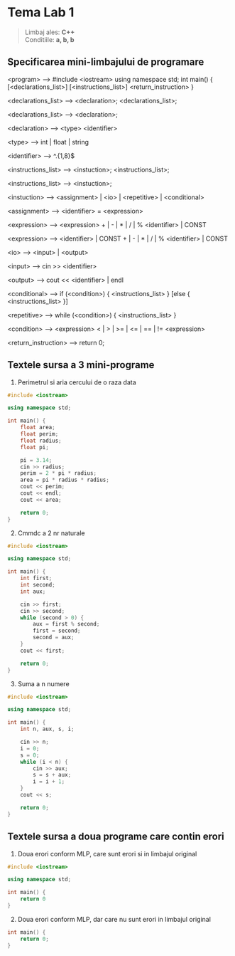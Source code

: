 # Tema Lab 1

> Limbaj ales: **C++**  
> Conditiile: **a, b, b**

## Specificarea mini-limbajului de programare

\<program> --> #include \<iostream> using namespace std; int main() { [<declarations_list>] [\<instructions_list>] \<return_instruction> }

\<declarations_list> --> \<declaration>; \<declarations_list>;

\<declarations_list> --> \<declaration>;

\<declaration> --> \<type> \<identifier>

\<type> --> int | float | string

\<identifier> --> ^.{1,8}$

\<instructions_list> --> \<instuction>; \<instructions_list>;

\<instructions_list> --> \<instuction>;

\<instuction> --> \<assignment> | \<io> | \<repetitive> | \<conditional>

\<assignment> --> \<identifier> = \<expression>

\<expression> --> \<expression> + | - | * | / | % \<identifier> | CONST

\<expression> --> \<identifier> | CONST + | - | * | / | % \<identifier> | CONST

\<io> --> \<input> | \<output>

\<input> --> cin >> \<identifier>

\<output> --> cout << \<identifier> | endl

\<conditional> --> if (\<condition>) { \<instructions_list> } [else { \<instructions_list> }]

\<repetitive> --> while (\<condition>) { \<instructions_list> }

\<condition> --> \<expression> < | > | >= | <= | == | != \<expression>

\<return_instruction> --> return 0;

## Textele sursa a 3 mini-programe

1. Perimetrul si aria cercului de o raza data

```cpp
#include <iostream>

using namespace std;

int main() {
    float area;
    float perim;
    float radius;
    float pi;

    pi = 3.14;
    cin >> radius;
    perim = 2 * pi * radius;
    area = pi * radius * radius;
    cout << perim;
    cout << endl;
    cout << area;

    return 0;
}
```

2. Cmmdc a 2 nr naturale

```cpp
#include <iostream>

using namespace std;

int main() {
    int first;
    int second;
    int aux;

    cin >> first;
    cin >> second;
    while (second > 0) {
        aux = first % second;
        first = second;
        second = aux;
    }
    cout << first;

    return 0;
}
```

3. Suma a n numere

```cpp
#include <iostream>

using namespace std;

int main() {
    int n, aux, s, i;

    cin >> n;
    i = 0;
    s = 0;
    while (i < n) {
        cin >> aux;
        s = s + aux;
        i = i + 1;
    }
    cout << s;

    return 0;
}
```

## Textele sursa a doua programe care contin erori

1. Doua erori conform MLP, care sunt erori si in limbajul original

```cpp
#include <iostream>

using namespace std;

int main() {
    return 0
}
```

2. Doua erori conform MLP, dar care nu sunt erori in limbajul original

```cpp
int main() {
    return 0;
}
```

